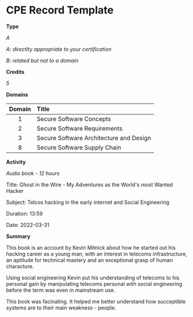 # CPE Record Template

**Type**

*A*

*A: directlty appropriate to your certification*

*B: related but not to a domain*

**Credits**

*5*

**Domains**

|Domain|Title|
|:----:|:----|
|1|Secure Software Concepts|
|2|Secure Software Requirements|
|3|Secure Software Architecture and Design|
|8|Secure Software Supply Chain|

**Activity**

*Audio book - 12 hours*

Title: Ghost in the Wire - My Adventures as the World's most Wanted Hacker

Subject: Telcos hacking in the early internet and Social Engineering

Duration: 13:59

Date: 2022-03-31

**Summary**

This book is an account by Kevin Mitnick about how he started out his hacking career as a young man, with an interest in telecoms infrastructure, an aptitude for technical mastery and an exceptional grasp of human characture.

Using social engineering Kevin put his understanding of telecoms to his personal gain by manipulating telecoms personal with social engineering before the term was even in mainstream use.

This book was facinating. It helped me better understand how succeptible systems are to their main weakness - people.

